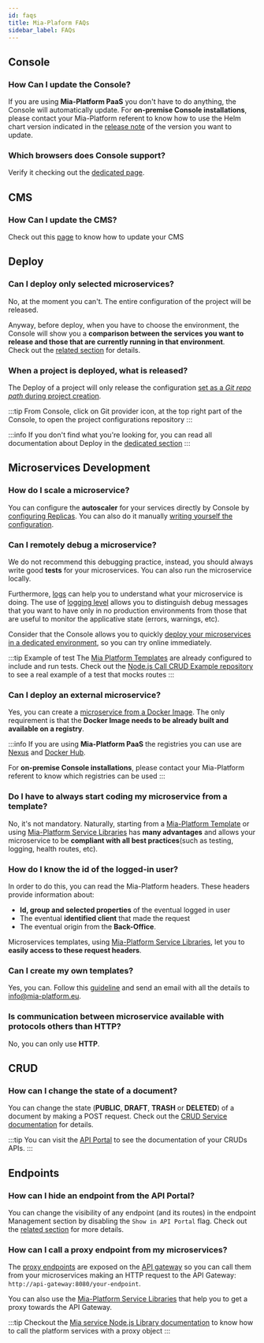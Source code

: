 ```yaml
---
id: faqs
title: Mia-Plaform FAQs
sidebar_label: FAQs
---
```


## Console

### How Can I update the Console?

If you are using **Mia-Platform PaaS** you don't have to do anything, the Console will automatically update. For **on-premise Console installations**, please contact your Mia-Platform referent to know how to use the Helm chart version indicated in the [release note](../release_notes/release_notes) of the version you want to update.

### Which browsers does Console support?

Verify it checking out the [dedicated page](../info/supported_browser).

## CMS

### How Can I update the CMS?

Check out this [page](../business_suite/update_cms) to know how to update your CMS

## Deploy

### Can I deploy only selected microservices?

No, at the moment you can't. The entire configuration of the project will be released.

Anyway, before deploy, when you have to choose the environment, the Console will show you a **comparison between the services you want to release and those that are currently running in that environment**.  
Check out the [related section](../development_suite/deploy/deploy#compare-services) for details.

### When a project is deployed, what is released?

The Deploy of a project will only release the configuration [set as a *Git repo path* during project creation](../development_suite/set-up-infrastructure/create-project#step-2-repository).

:::tip
From Console, click on Git provider icon, at the top right part of the Console, to open the project configurations repository
:::

:::info
If you don't find what you're looking for, you can read all documentation about Deploy in the [dedicated section](../development_suite/deploy/deploy)
:::

## Microservices Development

### How do I scale a microservice?

You can configure the **autoscaler** for your services directly by Console by [configuring Replicas](../development_suite/api-console/api-design/replicas). You can also do it manually [writing yourself the configuration](../development_suite/api-console/api-design/replicas#how-to-scale-services-manually).

### Can I remotely debug a microservice?

We do not recommend this debugging practice, instead, you should always write good **tests** for your microservices. You can also run the microservice locally.

Furthermore, [logs](../development_suite/monitoring/monitoring/) can help you to understand what your microservice is doing. The use of [logging level](monitoring-dashboard/dev_ops_guide/log#use-the-appropriate-logging-level) allows you to distinguish debug messages that you want to have only in no production environments from those that are useful to monitor the applicative state (errors, warnings, etc).

Consider that the Console allows you to quickly [deploy your microservices in a dedicated environment](../development_suite/deploy/deploy#select-environment), so you can try online immediately.

:::tip Example of test
The [Mia Platform Templates](../marketplace/templates/mia_templates) are already configured to include and run tests.
Check out the [Node.js Call CRUD Example repository](https://github.com/mia-platform-marketplace/Node.js-Call-CRUD-Example/blob/master/tests/crud.test.js) to see a real example of a test that mocks routes
:::

### Can I deploy an external microservice?

Yes, you can create a [microservice from a Docker Image](../development_suite/api-console/api-design/services#how-to-create-a-microservice-from-a-docker-image). The only requirement is that the **Docker Image needs to be already built and available on a registry**.

:::info
If you are using **Mia-Platform PaaS** the registries you can use are [Nexus](https://www.sonatype.com/nexus/repository-oss) and [Docker Hub](https://www.docker.com/products/docker-hub).

For **on-premise Console installations**, please contact your Mia-Platform referent to know which registries can be used
:::

### Do I have to always start coding my microservice from a template?

No, it's not mandatory. Naturally, starting from a [Mia-Platform Template](../marketplace/templates/mia_templates) or using [Mia-Platform Service Libraries](../libraries/overview_service_libraries) has **many advantages** and allows your microservice to be **compliant with all best practices**(such as testing, logging, health routes, etc).

### How do I know the id of the logged-in user?

In order to do this, you can read the Mia-Platform headers. These headers provide information about:

* **Id, group and selected properties** of the eventual logged in user
* The eventual **identified client** that made the request
* The eventual origin from the **Back-Office**.

Microservices templates, using [Mia-Platform Service Libraries](../libraries/overview_service_libraries), let you to **easily access to these request headers**.

### Can I create my own templates?

Yes, you can. Follow this [guideline](../marketplace/templates/template_create) and send an email with all the details to [info@mia-platform.eu](mailto:info@mia-platform.eu).

### Is communication between microservice available with protocols others than HTTP?

No, you can only use **HTTP**.

## CRUD

### How can I change the state of a document?

You can change the state (**PUBLIC**, **DRAFT**, **TRASH** or **DELETED**) of a document by making a POST request. Check out the [CRUD Service documentation](../runtime_suite/crud-service/overview_and_usage#state-transitions) for details.

:::tip
You can visit the [API Portal](../development_suite/api-portal/api-documentations) to see the documentation of your CRUDs APIs.
:::

## Endpoints

### How can I hide an endpoint from the API Portal?

You can change the visibility of any endpoint (and its routes) in the endpoint Management section by disabling the `Show in API Portal` flag. Check out the [related section](../development_suite/api-console/api-design/endpoints.md#manage-the-visibility-of-your-endpoints) for more details.

### How can I call a proxy endpoint from my microservices?

The [proxy endpoints](../development_suite/api-console/api-design/proxy.md) are exposed on the [API gateway](../runtime_suite/api-gateway.md) so you can call them from your microservices making an HTTP request to the API Gateway: `http://api-gateway:8080/your-endpoint`.

You can also use the [Mia-Platform Service Libraries](../libraries/overview_service_libraries) that help you to get a proxy towards the API Gateway.

:::tip
Checkout the [Mia service Node.js Library documentation](https://github.com/mia-platform/custom-plugin-lib/blob/master/docs/HTTPClient.md) to know how to call the platform services with a proxy object
:::
